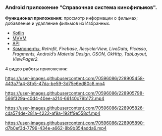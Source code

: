 ### Android приложение "Справочная система кинофильмов".
**Функционал приложения:** просмотр информации о фильмах; добавление и удалление фильмов из Избранных.
- <u>Kotlin
- MVVM</u>
- [API](https://kinopoiskapiunofficial.tech/documentation/api/#/films)
- <u>Компоненты:</u> *Retrofit, Firebase, RecyclerView, LiveData, Picasso, Fragments, Android’s Material Design, GSON, OkHttp, TabLayout, ViewPager2.*


4 видео работы приложения: 


https://user-images.githubusercontent.com/70596086/228905458-443a7fa4-8fb5-47da-be59-3d75e6ed80c8.mp4



https://user-images.githubusercontent.com/70596086/228905798-566f329a-c0d4-40ee-a214-66140c79b172.mp4




https://user-images.githubusercontent.com/70596086/228905826-cda574de-281a-4222-af9a-192ff9e558cf.mp4




https://user-images.githubusercontent.com/70596086/228905890-d7b0ef3d-7799-434e-a662-8b9b354adda6.mp4




